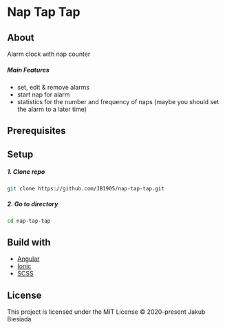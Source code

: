 # Nap Tap Tap

## About

Alarm clock with nap counter

##### Main Features

- set, edit & remove alarms
- start nap for alarm
- statistics for the number and frequency of naps (maybe you should set the alarm to a later time)

## Prerequisites

## Setup

##### 1. Clone repo

```sh
git clone https://github.com/JB1905/nap-tap-tap.git
```

##### 2. Go to directory

```sh
cd nap-tap-tap
```

## Build with

- [Angular](https://angular.io/)
- [Ionic](https://ionicframework.com/)
- [SCSS](https://sass-lang.com/)

## License

This project is licensed under the MIT License © 2020-present Jakub Biesiada

